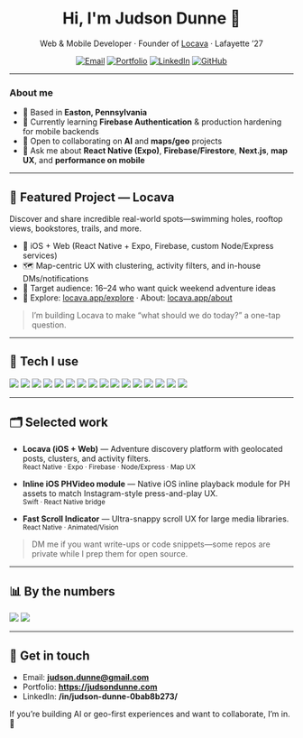 <h1 align="center">Hi, I'm Judson Dunne 👋</h1>
<p align="center">
  Web & Mobile Developer · Founder of <a href="https://locava.app" target="_blank">Locava</a> · Lafayette ’27
</p>

<p align="center">
  <a href="mailto:judson.dunne@gmail.com"><img alt="Email" src="https://img.shields.io/badge/Email-judson.dunne%40gmail.com-informational?style=for-the-badge"></a>
  <a href="https://judsondunne.com" target="_blank"><img alt="Portfolio" src="https://img.shields.io/badge/Portfolio-judsondunne.com-0A0A0A?style=for-the-badge"></a>
  <a href="https://www.linkedin.com/in/judson-dunne-0bab8b273/" target="_blank"><img alt="LinkedIn" src="https://img.shields.io/badge/LinkedIn-Judson%20Dunne-0A66C2?style=for-the-badge&logo=linkedin&logoColor=white"></a>
  <a href="https://github.com/judsondunne" target="_blank"><img alt="GitHub" src="https://img.shields.io/badge/GitHub-@judsondunne-111?style=for-the-badge&logo=github"></a>
</p>

---

### About me

- 📍 Based in **Easton, Pennsylvania**
- 🧠 Currently learning **Firebase Authentication** & production hardening for mobile backends
- 🤝 Open to collaborating on **AI** and **maps/geo** projects
- 💬 Ask me about **React Native (Expo)**, **Firebase/Firestore**, **Next.js**, **map UX**, and **performance on mobile**

---

## 🚀 Featured Project — Locava
Discover and share incredible real-world spots—swimming holes, rooftop views, bookstores, trails, and more.  
- 📱 iOS + Web (React Native + Expo, Firebase, custom Node/Express services)  
- 🗺️ Map-centric UX with clustering, activity filters, and in-house DMs/notifications  
- 🧭 Target audience: 16–24 who want quick weekend adventure ideas  
- 🔗 Explore: <a href="https://locava.app/explore" target="_blank">locava.app/explore</a> · About: <a href="https://locava.app/about" target="_blank">locava.app/about</a>

> I’m building Locava to make “what should we do today?” a one-tap question.
  
---

## 🧰 Tech I use
<p>
  <img src="https://img.shields.io/badge/JavaScript-323330?logo=javascript&logoColor=F7DF1E" />
  <img src="https://img.shields.io/badge/TypeScript-3178C6?logo=typescript&logoColor=fff" />
  <img src="https://img.shields.io/badge/React-20232A?logo=react&logoColor=61DAFB" />
  <img src="https://img.shields.io/badge/React%20Native-20232A?logo=react&logoColor=61DAFB" />
  <img src="https://img.shields.io/badge/Expo-000020?logo=expo&logoColor=fff" />
  <img src="https://img.shields.io/badge/Node.js-339933?logo=node.js&logoColor=fff" />
  <img src="https://img.shields.io/badge/Firebase-FFCA28?logo=firebase&logoColor=000" />
  <img src="https://img.shields.io/badge/MongoDB-47A248?logo=mongodb&logoColor=fff" />
  <img src="https://img.shields.io/badge/AWS-232F3E?logo=amazonaws&logoColor=fff" />
  <img src="https://img.shields.io/badge/Redux-764ABC?logo=redux&logoColor=fff" />
  <img src="https://img.shields.io/badge/TensorFlow-FF6F00?logo=tensorflow&logoColor=fff" />
  <img src="https://img.shields.io/badge/Swift-FA7343?logo=swift&logoColor=fff" />
  <img src="https://img.shields.io/badge/C-00599C?logo=c&logoColor=fff" />
  <img src="https://img.shields.io/badge/HTML5-E34F26?logo=html5&logoColor=fff" />
  <img src="https://img.shields.io/badge/CSS3-1572B6?logo=css3&logoColor=fff" />
  <img src="https://img.shields.io/badge/Figma-F24E1E?logo=figma&logoColor=fff" />
</p>

---

## 🗂️ Selected work

- **Locava (iOS + Web)** — Adventure discovery platform with geolocated posts, clusters, and activity filters.  
  <sup>React Native · Expo · Firebase · Node/Express · Map UX</sup>

- **Inline iOS PHVideo module** — Native iOS inline playback module for PH assets to match Instagram-style press-and-play UX.  
  <sup>Swift · React Native bridge</sup>

- **Fast Scroll Indicator** — Ultra-snappy scroll UX for large media libraries.  
  <sup>React Native · Animated/Vision</sup>

> DM me if you want write-ups or code snippets—some repos are private while I prep them for open source.

---

## 📊 By the numbers
<p>
  <img src="https://github-readme-stats.vercel.app/api?username=judsondunne&show_icons=true&hide_title=true&hide_rank=true&hide=prs&include_all_commits=true&theme=transparent" />
  <img src="https://github-readme-stats.vercel.app/api/top-langs/?username=judsondunne&langs_count=8&layout=compact&theme=transparent" />
</p>

---

## 💬 Get in touch
- Email: **judson.dunne@gmail.com**  
- Portfolio: **https://judsondunne.com**  
- LinkedIn: **/in/judson-dunne-0bab8b273/**

If you’re building AI or geo-first experiences and want to collaborate, I’m in. 🚀
